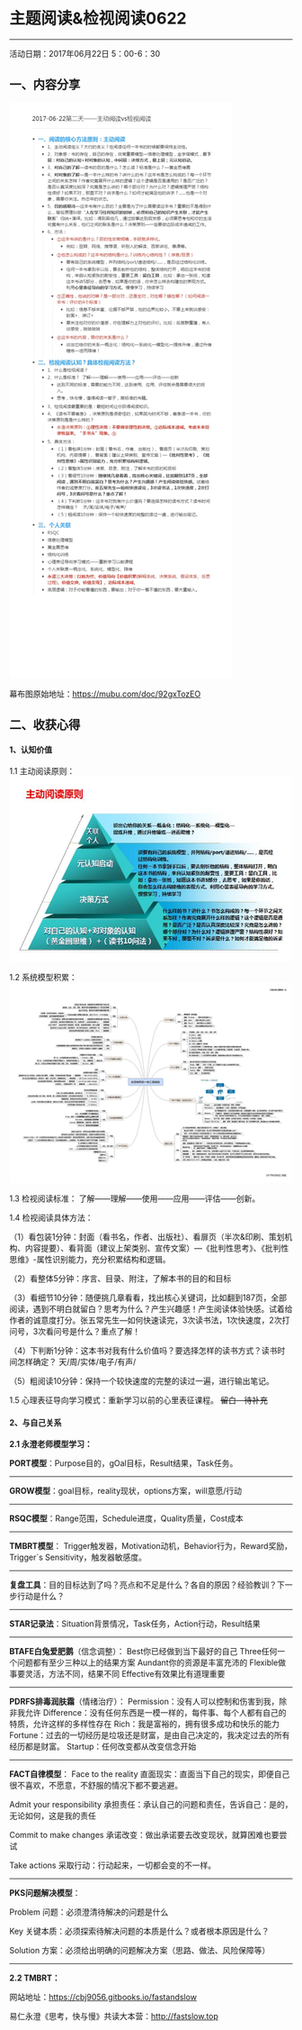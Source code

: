 # 主题阅读&检视阅读0622
**********
活动日期：2017年06月22日 5：00-6：30
## 一、内容分享

![](./_image/2017-06-22第二天——主动阅读vs检视阅读_爱奇艺.jpg)

  
幕布图原始地址：<https://mubu.com/doc/92gxTozEO>

## 二、收获心得

#### 1、认知价值

 1.1 主动阅读原则：
![](./_image/主动阅读.jpg)


1.2 系统模型积累：
![](./_image/微信图片_20170709115734.jpg)


1.3 检视阅读标准：
了解——理解——使用——应用——评估——创新。

1.4 检视阅读具体方法：

（1）看包装1分钟：封面（看书名，作者、出版社）、看扉页（半次&印刷、策划机构、内容提要）、看背面（建议上架类别、宣传文案）—《批判性思考》、《批判性思维》-属性识别能力，充分积累结构和逻辑。

（2）看整体5分钟：序言、目录、附注，了解本书的目的和目标

（3）看细节10分钟：随便挑几章看看，找出核心关键词，比如翻到187页，全部阅读，遇到不明白就留白？思考为什么？产生兴趣感！产生阅读体验快感。试着给作者的诚意度打分。张五常先生—如何快速读完，3次读书法，1次快速度，2次打问号，3次看问号是什么？重点了解！

（4）下判断1分钟：这本书对我有什么价值吗？要选择怎样的读书方式？读书时间怎样确定？ 天/周/实体/电子/有声/

（5）粗阅读10分钟：保持一个较快速度的完整的读过一遍，进行输出笔记。

1.5 心理表征导向学习模式：重新学习以前的心里表征课程。
~~留白—待补充~~

#### 2、与自己关系
**2.1 永澄老师模型学习：**

**PORT模型**：Purpose目的，gOal目标，Result结果，Task任务。
****
**GROW模型**：goal目标，reality现状，options方案，will意愿/行动
****
**RSQC模型**：Range范围，Schedule进度，Quality质量，Cost成本
***
**TMBRT模型**： Trigger触发器，Motivation动机，Behavior行为，Reward奖励，Trigger`s Sensitivity，触发器敏感度。
***
**复盘工具**：目的目标达到了吗？亮点和不足是什么？各自的原因？经验教训？下一步行动是什么？
***
**STAR记录法**：Situation背景情况，Task任务，Action行动，Result结果
****
**BTAFE白兔爱肥鹅**（信念调整）：
	Best你已经做到当下最好的自己
	Three任何一个问题都有至少三种以上的结果方案
	Aundant你的资源是丰富充沛的
	Flexible做事要灵活，方法不同，结果不同
	Effective有效果比有道理重要
***
**PDRFS排毒润肤霜**（情绪治疗）：
	Permission：没有人可以控制和伤害到我，除非我允许
	Difference：没有任何东西是一模一样的，每件事、每个人都有自己的特质，允许这样的多样性存在
	Rich：我是富裕的，拥有很多成功和快乐的能力
	Fortune：过去的一切经历是垃圾还是财富，是由自己决定的，我决定过去的所有经历都是财富。
	Startup：任何改变都从改变信念开始
***
**FACT自律模型**：
Face to the reality 直面现实：直面当下自己的现实，即便自己很不喜欢，不愿意，不舒服的情况下都不要逃避。

Admit your responsibility 承担责任：承认自己的问题和责任，告诉自己：是的，无论如何，这是我的责任

Commit to make changes 承诺改变：做出承诺要去改变现状，就算困难也要尝试

Take actions 采取行动：行动起来，一切都会变的不一样。
***
**PKS问题解决模型**：

Problem 问题：必须澄清待解决的问题是什么


Key 关键本质：必须探索待解决问题的本质是什么？或者根本原因是什么？

Solution 方案：必须给出明确的问题解决方案（思路、做法、风险保障等）

***

**2.2 TMBRT：**




网站地址：<https://cbj9056.gitbooks.io/fastandslow>

易仁永澄《思考，快与慢》共读大本营：<http://fastslow.top>
